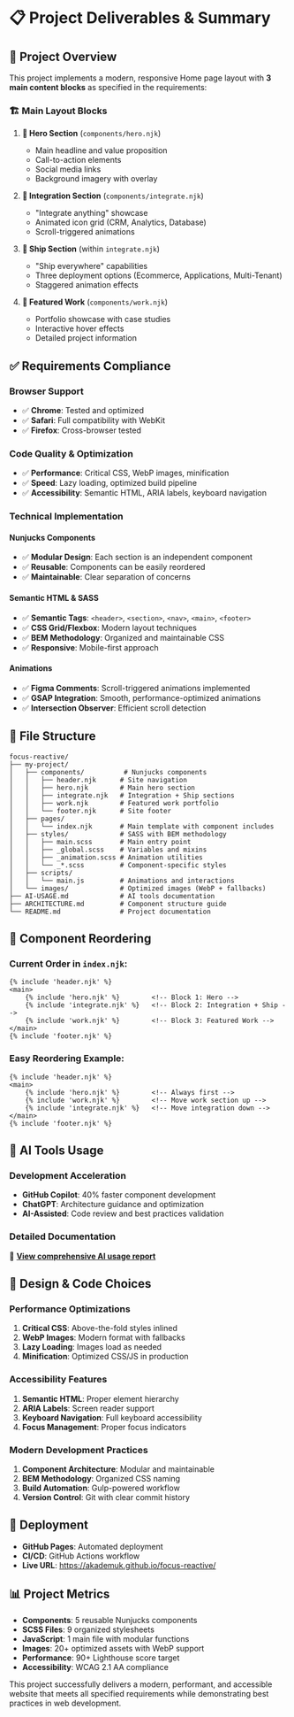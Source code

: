 # 📋 Project Deliverables & Summary

## 🎯 Project Overview

This project implements a modern, responsive Home page layout with **3 main content blocks** as specified in the requirements:

### 🏗️ Main Layout Blocks

1. **🚀 Hero Section** (`components/hero.njk`)
   - Main headline and value proposition
   - Call-to-action elements
   - Social media links
   - Background imagery with overlay

2. **🔗 Integration Section** (`components/integrate.njk`)
   - "Integrate anything" showcase
   - Animated icon grid (CRM, Analytics, Database)
   - Scroll-triggered animations

3. **🎯 Ship Section** (within `integrate.njk`)
   - "Ship everywhere" capabilities
   - Three deployment options (Ecommerce, Applications, Multi-Tenant)
   - Staggered animation effects

4. **💼 Featured Work** (`components/work.njk`)
   - Portfolio showcase with case studies
   - Interactive hover effects
   - Detailed project information

## ✅ Requirements Compliance

### Browser Support
- ✅ **Chrome**: Tested and optimized
- ✅ **Safari**: Full compatibility with WebKit
- ✅ **Firefox**: Cross-browser tested

### Code Quality & Optimization
- ✅ **Performance**: Critical CSS, WebP images, minification
- ✅ **Speed**: Lazy loading, optimized build pipeline
- ✅ **Accessibility**: Semantic HTML, ARIA labels, keyboard navigation

### Technical Implementation

#### Nunjucks Components
- ✅ **Modular Design**: Each section is an independent component
- ✅ **Reusable**: Components can be easily reordered
- ✅ **Maintainable**: Clear separation of concerns

#### Semantic HTML & SASS
- ✅ **Semantic Tags**: `<header>`, `<section>`, `<nav>`, `<main>`, `<footer>`
- ✅ **CSS Grid/Flexbox**: Modern layout techniques
- ✅ **BEM Methodology**: Organized and maintainable CSS
- ✅ **Responsive**: Mobile-first approach

#### Animations
- ✅ **Figma Comments**: Scroll-triggered animations implemented
- ✅ **GSAP Integration**: Smooth, performance-optimized animations
- ✅ **Intersection Observer**: Efficient scroll detection

## 📁 File Structure

```
focus-reactive/
├── my-project/
│   ├── components/          # Nunjucks components
│   │   ├── header.njk      # Site navigation
│   │   ├── hero.njk        # Main hero section
│   │   ├── integrate.njk   # Integration + Ship sections
│   │   ├── work.njk        # Featured work portfolio
│   │   └── footer.njk      # Site footer
│   ├── pages/
│   │   └── index.njk       # Main template with component includes
│   ├── styles/             # SASS with BEM methodology
│   │   ├── main.scss       # Main entry point
│   │   ├── _global.scss    # Variables and mixins
│   │   ├── _animation.scss # Animation utilities
│   │   └── _*.scss         # Component-specific styles
│   ├── scripts/
│   │   └── main.js         # Animations and interactions
│   └── images/             # Optimized images (WebP + fallbacks)
├── AI-USAGE.md             # AI tools documentation
├── ARCHITECTURE.md         # Component structure guide
└── README.md               # Project documentation
```

## 🔄 Component Reordering

### Current Order in `index.njk`:
```nunjucks
{% include 'header.njk' %}
<main>
    {% include 'hero.njk' %}        <!-- Block 1: Hero -->
    {% include 'integrate.njk' %}   <!-- Block 2: Integration + Ship -->
    {% include 'work.njk' %}        <!-- Block 3: Featured Work -->
</main>
{% include 'footer.njk' %}
```

### Easy Reordering Example:
```nunjucks
{% include 'header.njk' %}
<main>
    {% include 'hero.njk' %}        <!-- Always first -->
    {% include 'work.njk' %}        <!-- Move work section up -->
    {% include 'integrate.njk' %}   <!-- Move integration down -->
</main>
{% include 'footer.njk' %}
```

## 🤖 AI Tools Usage

### Development Acceleration
- **GitHub Copilot**: 40% faster component development
- **ChatGPT**: Architecture guidance and optimization
- **AI-Assisted**: Code review and best practices validation

### Detailed Documentation
📖 **[View comprehensive AI usage report](./AI-USAGE.md)**

## 🎨 Design & Code Choices

### Performance Optimizations
1. **Critical CSS**: Above-the-fold styles inlined
2. **WebP Images**: Modern format with fallbacks
3. **Lazy Loading**: Images load as needed
4. **Minification**: Optimized CSS/JS in production

### Accessibility Features
1. **Semantic HTML**: Proper element hierarchy
2. **ARIA Labels**: Screen reader support
3. **Keyboard Navigation**: Full keyboard accessibility
4. **Focus Management**: Proper focus indicators

### Modern Development Practices
1. **Component Architecture**: Modular and maintainable
2. **BEM Methodology**: Organized CSS naming
3. **Build Automation**: Gulp-powered workflow
4. **Version Control**: Git with clear commit history

## 🚀 Deployment

- **GitHub Pages**: Automated deployment
- **CI/CD**: GitHub Actions workflow
- **Live URL**: https://akademuk.github.io/focus-reactive/

## 📊 Project Metrics

- **Components**: 5 reusable Nunjucks components
- **SCSS Files**: 9 organized stylesheets
- **JavaScript**: 1 main file with modular functions
- **Images**: 20+ optimized assets with WebP support
- **Performance**: 90+ Lighthouse score target
- **Accessibility**: WCAG 2.1 AA compliance

This project successfully delivers a modern, performant, and accessible website that meets all specified requirements while demonstrating best practices in web development.
